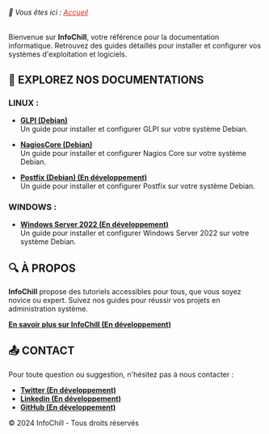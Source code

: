 <link rel="stylesheet" type="text/css" href="/assets/css/purple-theme.css">

###### 📂 Vous êtes ici :  <a href="." style="color: #D52B1E; text-decoration: underline;">Accueil</a>


Bienvenue sur **InfoChill**, votre référence pour la documentation informatique. Retrouvez des guides détaillés pour installer et configurer vos systèmes d'exploitation et logiciels.


## 📍 EXPLOREZ NOS DOCUMENTATIONS

### LINUX :
-  **[GLPI (Debian)](linux/glpi-debian/index.md)**  
  Un guide pour installer et configurer GLPI sur votre système Debian.
  
-  **[NagiosCore (Debian)](linux/nagioscore-debian/index.md)**  
  Un guide pour installer et configurer Nagios Core sur votre système Debian.

-  **[Postfix (Debian) (En développement)](linux/postfix-debian/index.md)**  
  Un guide pour installer et configurer Postfix sur votre système Debian.

### WINDOWS :
-  **[Windows Server 2022 (En développement)](windows/winserv2022/index.md)**  
Un guide pour installer et configurer Windows Server 2022 sur votre système Debian.



## 🔍 À PROPOS

**InfoChill** propose des tutoriels accessibles pour tous, que vous soyez novice ou expert. Suivez nos guides pour réussir vos projets en administration système.

**[En savoir plus sur InfoChill (En développement)]()**


## 📤 CONTACT

Pour toute question ou suggestion, n'hésitez pas à nous contacter :
- **[Twitter (En développement)]()**
- **[Linkedin (En développement)]()**
- **[GitHub (En développement)]()**


&copy; 2024 InfoChill - Tous droits réservés
